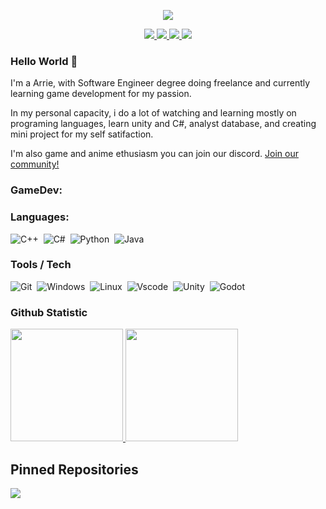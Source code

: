 <p align="center">
    <img src="source/header.gif">
</p>

<p align="center">
	<a href="https://www.linkedin.com/in/arriemariessharief/">
		<img src="https://img.shields.io/badge/LinkedIn-0077B5?style=for-the-badge&logo=linkedin&logoColor=white" />
	</a>
  <a href="https://github.com/arrie-aries">
		<img src="https://img.shields.io/badge/GitHub-330F63?style=for-the-badge&logo=GitHub&logoColor=white" />
	</a>
	<a href="mailto:arrie.sharief@gmail.com">
		<img src="https://img.shields.io/badge/Gmail-D14836?style=for-the-badge&logo=gmail&logoColor=white" />
	</a>
	<a href="https://www.instagram.com/arrie_aries/">
		<img src="https://img.shields.io/badge/Instagram-ED1965.svg?&style=for-the-badge&logo=Instagram&logoColor=white" />
	</a>
</p>

### Hello World 👋

I'm a Arrie, with Software Engineer degree doing freelance and currently learning game development for my passion.

In my personal capacity, i do a lot of watching and learning mostly on programing languages, learn unity and C#, analyst database, and creating mini project for my self satifaction.

I'm also game and anime ethusiasm you can join our discord. <a href="https://www.mokkapps.de/blog"> Join our community!<a/>

### GameDev:

### Languages:
![C++](https://img.shields.io/badge/-C++-05122A?style=flat&logo=C%2B%2B&logoColor=00599C)&nbsp;
![C#](https://img.shields.io/badge/-csharp-05122A?style=flat&logo=csharp&logoColor=239120)&nbsp;
![Python](https://img.shields.io/badge/Python-05122A?style=flat&logo=python&logoColor=white)&nbsp;
![Java](https://img.shields.io/badge/Java-ED8B00?style=flat&logo=java&logoColor=white)&nbsp;

### Tools / Tech
![Git](https://img.shields.io/badge/-Git-05122A?style=flat&logo=git)&nbsp;
![Windows](https://img.shields.io/badge/-Windows-05122A?style=flat&logo=Windows)&nbsp;
![Linux](https://img.shields.io/badge/-Linux-05122A?style=flat&logo=linux)&nbsp;
![Vscode](https://img.shields.io/badge/-Vscode-05122A?style=flat&logo=visualstudiocode&logoColor=007ACC)&nbsp;
![Unity](https://img.shields.io/badge/-Unity-05122A?style=flat&logo=unity&logoColor=FFFFFF)&nbsp;
![Godot](https://img.shields.io/badge/-Godot-05122A?style=flat&logo=Godot-Engine)&nbsp;

### Github Statistic
<p align="left">
    <a href="https://github.com/arrie-aries">
      <img height="180em" src="https://github-readme-stats-eight-theta.vercel.app/api?username=arrie-aries&show_icons=true&theme=algolia&include_all_commits=true&count_private=true"/>
      <img height="180em" src="https://github-readme-stats-eight-theta.vercel.app/api/top-langs/?username=Icankkkk&layout=compact&langs_count=8&theme=algolia"/>
    </a>
</p>

## Pinned Repositories

<p align="left">
	<a href="https://github.com/arrie-aries/TankU">
		<img align="center" src="https://github-readme-stats.vercel.app/api/pin/?username=arrie-aries&repo=TankU&hide_border=true&theme=algolia&show_icons=true" />
	</a>
</p>
<!--
**arrie-aries/arrie-aries** is a ✨ _special_ ✨ repository because its `README.md` (this file) appears on your GitHub profile.

Here are some ideas to get you started:

- 🔭 I’m currently working on ...
- 🌱 I’m currently learning ...
- 👯 I’m looking to collaborate on ...
- 🤔 I’m looking for help with ...
- 💬 Ask me about ...
- 📫 How to reach me: ...
- 😄 Pronouns: ...
- ⚡ Fun fact: ...
-->
